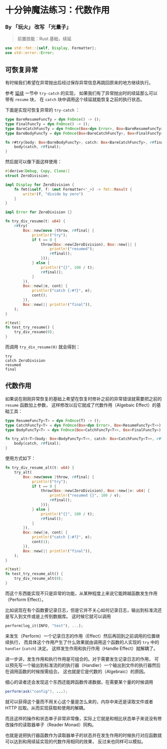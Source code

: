 # 十分钟魔法练习：代数作用

### By 「玩火」 改写 「光量子」

> 前置技能：Rust 基础，续延

```rust
use std::fmt::{self, Display, Formatter};
use std::error::Error;
```

## 可恢复异常

有时候我们希望在异常抛出后经过保存异常信息再跳回原来的地方继续执行。

参考 [延续](Continuation.md) 一节中 `try-catch` 的实现，
如果我们有了异常抛出时的续延那么可以带有 `resume` 块， 在 `catch` 块中调用这个续延就能恢复之前的执行状态。

下面是实现可恢复异常的 `try-catch` ：

```rust
type BareResumeFuncTy = dyn FnOnce() -> ();
type FinalFuncTy = dyn FnOnce() -> ();
type BareCatchFuncTy = dyn FnOnce(Box<dyn Error>, Box<BareResumeFuncTy>) -> ();
type BareBodyFuncTy = dyn FnOnce(Box<BareCatchFuncTy>, Box<FinalFuncTy>) -> ();

fn r#try(body: Box<BareBodyFuncTy>, catch: Box<BareCatchFuncTy>, r#final: Box<FinalFuncTy>) {
    body(catch, r#final);
}
```

然后就可以像下面这样使用：

```rust
#[derive(Debug, Copy, Clone)]
struct ZeroDivision;

impl Display for ZeroDivision {
    fn fmt(&self, f: &mut Formatter<'_>) -> fmt::Result {
        write!(f, "divide by zero")
    }
}

impl Error for ZeroDivision {}

fn try_div_resume(t: u64) {
    r#try(
        Box::new(move |throw, r#final| {
            println!("try");
            if t == 0 {
                throw(Box::new(ZeroDivision), Box::new(|| {
                    println!("resumed");
                    r#final();
                }));
            } else {
                println!("{}", 100 / t);
                r#final();
            }
        }),
        Box::new(|e, cont| {
            println!("catch {:#?}", e);
            cont();
        }),
        Box::new(|| println!("final")),
    );
}

#[test]
fn test_try_resume() {
    try_div_resume(0);
}
```

而调用 `try_div_resume(0)` 就会得到：

```
try
catch ZeroDivision
resumed
final
```

## 代数作用

如果说在刚刚异常恢复的基础上希望在恢复时修补之前的异常错误就需要把之前的 `resume` 函数加上参数，
这样修改以后它就成了代数作用（Algebaic Effect）的基础工具：

```rust
type ResumeFuncTy<T> = dyn FnOnce(T) -> ();
type CatchFuncTy<T> = dyn FnOnce(Box<dyn Error>, Box<ResumeFuncTy<T>>) -> ();
type BodyFuncTy<T> = dyn FnOnce(Box<CatchFuncTy<T>>, Box<FinalFuncTy>) -> ();

fn try_alt<T>(body: Box<BodyFuncTy<T>>, catch: Box<CatchFuncTy<T>>, r#final: Box<FinalFuncTy>) {
    body(catch, r#final);
}
```

使用方式如下：

```rust
fn try_div_resume_alt(t: u64) {
    try_alt(
        Box::new(move |throw, r#final| {
            println!("try");
            if t == 0 {
                throw(Box::new(ZeroDivision), Box::new(|v: u64| {
                    println!("resumed {}", 100 / v);
                    r#final();
                }));
            } else {
                println!("{}", 100 / t);
                r#final();
            }
        }),
        Box::new(|e, cont| {
            println!("catch {:#?}", e);
            cont(1);
        }),
        Box::new(|| println!("final")),
    );
}

#[test]
fn test_try_resume_alt() {
    try_div_resume_alt(0);
}
```

而这个东西能实现不只是异常的功能，从某种程度上来说它能跨越函数发生作用（Perform Effect）。

比如说现在有个函数要记录日志，但是它并不关心如何记录日志，输出到标准流还是写入到文件或是上传到数据库。
这时候它就可以调用

``` rust
perform(log_it(INFO, "test"), ...);
```

来发生（Perform）一个记录日志的作用（Effect）然后再回到之前调用的位置继续执行，
而具体这个作用产生了什么效果就由调用这个函数的人实现的 `try` 中的 `handler` (`catch`) 决定。
这样发生作用和执行作用（Handle Effect）就解耦了。

进一步讲，发生作用和执行作用是可组合的。对于需要发生记录日志的作用，
可以预先写一个输出到标准流的的执行器（Handler）一个输出到文件的执行器然后在调用函数的时候按需组合。
这也就是它是代数的（Algebraic）的原因。

细心的读者还会发现这个东西还能跨函数传递数据，在需要某个量的时候调用

```java
perform(ask("config"), ...);
```

就可以获得这个量而不用关心这个量是怎么来的，内存中来还是读取文件或者 HTTP 拉取。从而实现获取和使用的解耦。

而且这样的操作和状态单子非常非常像，实际上它就是和相比状态单子来说没有修改操作的读取器单子（Reader Monad）同构。

也就是说把执行器函数作为读取器单子的状态并在发生作用的时候执行对应函数就可以达到和用续延实现的代数作用相同的效果，
反过来也同样可以模拟。